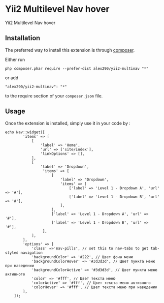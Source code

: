 Yii2 Multilevel Nav hover
=========================
Yii2 Multilevel Nav hover

Installation
------------

The preferred way to install this extension is through [composer](http://getcomposer.org/download/).

Either run

```
php composer.phar require --prefer-dist alex290/yii2-multinav "*"
```

or add

```
"alex290/yii2-multinav": "*"
```

to the require section of your `composer.json` file.


Usage
-----

Once the extension is installed, simply use it in your code by  :



    echo Nav::widget([
            'items' => [
                [
                    'label' => 'Home',
                    'url' => ['site/index'],
                    'linkOptions' => [],
                ],
                [
                    'label' => 'Dropdown',
                     'items' => [
                         [
                             'label' => 'Dropdown',
                             'items' => [
                                 ['label' => 'Level 1 - Dropdown A', 'url' => '#'],
                                 ['label' => 'Level 1 - Dropdown B', 'url' => '#'],
                             ],
                         ],
                         ['label' => 'Level 1 - Dropdown A', 'url' => '#'],
                         ['label' => 'Level 1 - Dropdown B', 'url' => '#'],
                     ],
                ],
            ],
            'options' => [
                'class' =>'nav-pills', // set this to nav-tabs to get tab-styled navigation
                'backgroundColor' => '#222', // Цвет фона меню
                'backgroundColorHover' => '#3d3d3d', // Цвет пункта меню при наведении
                'backgroundColorActive' => '#3d3d3d', // Цвет пункта меню активного
                'color' => '#fff', // Цвет текста меню
                'colorActive' => '#fff', // Цвет текста меню активного
                'colorHover' => '#fff', // Цвет текста меню при наведении
            ],
        ]);